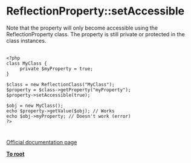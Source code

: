 # ReflectionProperty::setAccessible



Note that the property will only become accessible using the ReflectionProperty class. The property is still private or protected in the class instances.<br><br>

```
<?php
class MyClass {
     private $myProperty = true;
}

$class = new ReflectionClass("MyClass");
$property = $class->getProperty("myProperty");
$property->setAccessible(true);

$obj = new MyClass();
echo $property->getValue($obj); // Works
echo $obj->myProperty; // Doesn't work (error)
?>
```
  

#

[Official documentation page](https://www.php.net/manual/en/reflectionproperty.setaccessible.php)

**[To root](/README.md)**